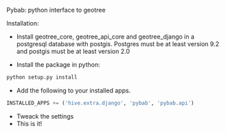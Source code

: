 Pybab: python interface to geotree

Installation:
- Install geotree_core, geotree_api_core and geotree_django in a postgresql database with postgis.
  Postgres must be at least version 9.2 and postgis must be at least version 2.0

- Install the package in python:
```bash
python setup.py install
```

- Add the following to your installed apps.
```python
INSTALLED_APPS += ('hive.extra.django', 'pybab', 'pybab.api')
```

- Tweack the settings
- This is it!
